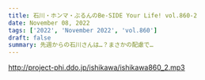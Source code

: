 ```yaml
---
title: 石川・ホンマ・ぶるんのBe-SIDE Your Life! vol.860-2
date: November 08, 2022
tags: ['2022', 'November 2022', 'vol.860']
draft: false
summary: 先週からの石川さんは…？まさかの配慮で…
---
```


http://project-phi.ddo.jp/ishikawa/ishikawa860_2.mp3
